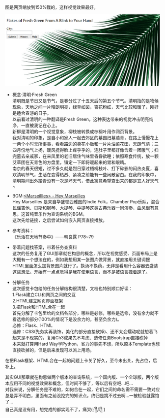 图是网页缩放到150%截的，这样视觉效果最好。

![](/assets/web2.PNG)



* 概念·清明·Fresh Green  
  清明既是节日又是节气，是春分过了十五天后的第五个节气。清明指的是物候现象，天地之间一片晴朗明亮，绿草如茵，杏花粉红，天气比较和暖了，刚好是适合春游的日子。  
  以前看过清明的一种翻译是Fresh Green，这种表达带来的视觉冲击明亮纯净，一直被我记在心上。  
  新柳是清明的一个视觉意象，柳枝被转换成棕榈叶用作网页背景。  
  我对清明的印象，是自小和家人一起去郊区的墓园扫墓踏青，在路上慢慢花上一两个小时无所事事，看看路边的卖花小贩和一片片油菜花田，天朗气清；三四月份地气上扬，暖风抚得脸上痒乎乎的，连肚子里都好像含着一团暖气；扫完墓去亲戚家，在来凤里的老旧居住气味里昏昏欲睡；依照寒食传统，放一颗艾草团在天青色的方盘里，镇定一下即将暖起来的胃和眼睛。  
  南京的春天很短，过不多久就是烈日穿过梧桐枝叶、打下碎影的闷热炎夏，喜欢清明节气，生活在变得热烈、紧凑之前能有一些闲散留白。在我的印象中，清明期间出外踏青没有一次是坏天气，借此寓意希望查出来的都是宜人好天气~

* BGM:[&lt;Marseillles&gt; - Hey Marseilles](http://music.163.com/#/song?id=4112414&market=baiduqk)  
  Hey Marseilles 是来自华盛顿西雅图的Indie Folk，Chamber Pop乐队，混合民谣吉他、贝斯和钢琴、大提琴、中提琴这类古典乐器一同演奏，曲风很有意思。这首纯音乐作为查询系统的BGM。  
  这次先给链接，之后尝试如何嵌入网页直接播放。

* 参考资料：  
  《乐活在天地节奏中》——韩良露 P78~79

* 带着问题找答案，带着任务查资料  
  这次的任务复用了GUI那章就在构思的概念，所以在视觉感受、页面布局上是大概有一个想法在的，例如我想用某一张图片做背景，就直接用关键词搜HTML里面怎么加背景图片就行了。换汤不换药，无非是看用什么容器去盛装这些想法。开始有一点点觉得是我在使用语言，而不是被语言拽着跑了。

* 分解任务  
  这次感觉卡包给的任务分解结构很清楚，文档也特别顺口好读：  
  1.Flask建立CLI和网页之间的交互  
  2.HTML建立网页界面框架  
  3.把Flask和HTML合在一起  
  首先分解了卡包里给的文档各部分，哪些是必修，哪些是选修，没有余力就不看选修的部分\(100%的情况下是没余力的，甚至负余力\)。  
  必修：Flask、HTML  
  选修：CSS\(先务实再装饰，美化的部分直接砍掉\)、还不太会蠕动呢就想着飞起来是不现实的，复用Ch3成果先不考虑、选修任务Bootstrap直接砍掉  
  本来就打算用Hard Way学Python，省力的事先不想，所以原本Template也想直接砍掉的，但是后来发现可以派上用场。

在把Flask框架、HTML合在一起的问题上卡关了好久，至今未出关，先占位，后补上。

其实GUI那章就在构思做两个版本的查询系统，一个国内版、一个全球版，两个版本应用不同的视觉效果和概念，但时间不够了，等以后有空吧...吧...  
对我来说，分解任务是不难的，如何合在一起，它们之间的命名需不需要一致对应总是弄不明白，里面有之前没挖完的知识点，终归是跳不过去啊...一被检验就露馅了...  
自己真是没有用，想完成的都实现不了，痛哭\(;´༎ຶД༎ຶ\`\)

